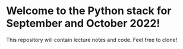 # Welcome to the Python stack for September and October 2022!

This repository will contain lecture notes and code.  Feel free to clone!